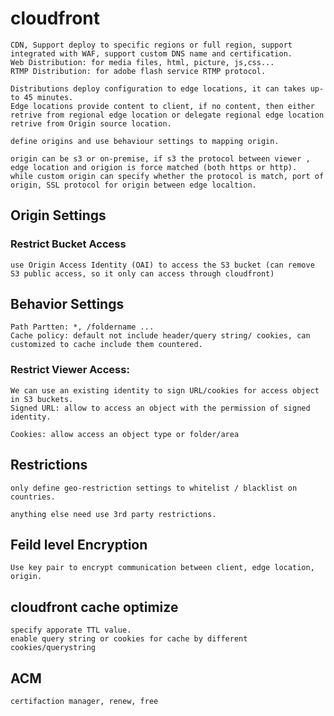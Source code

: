 # cloudfront

    CDN, Support deploy to specific regions or full region, support integrated with WAF, support custom DNS name and certification.
    Web Distribution: for media files, html, picture, js,css...
    RTMP Distribution: for adobe flash service RTMP protocol.

    Distributions deploy configuration to edge locations, it can takes up-to 45 minutes.
    Edge locations provide content to client, if no content, then either retrive from regional edge location or delegate regional edge location retrive from Origin source location.

    define origins and use behaviour settings to mapping origin.

    origin can be s3 or on-premise, if s3 the protocol between viewer , edge location and origion is force matched (both https or http).
    while custom origin can specify whether the protocol is match, port of origin, SSL protocol for origin between edge localtion.

## Origin Settings
### Restrict Bucket Access 
    use Origin Access Identity (OAI) to access the S3 bucket (can remove S3 public access, so it only can access through cloudfront)

## Behavior Settings
    Path Partten: *, /foldername ...
    Cache policy: default not include header/query string/ cookies, can customized to cache include them countered.

### Restrict Viewer Access:
    We can use an existing identity to sign URL/cookies for access object in S3 buckets.
    Signed URL: allow to access an object with the permission of signed identity.

    Cookies: allow access an object type or folder/area

## Restrictions
    only define geo-restriction settings to whitelist / blacklist on countries.

    anything else need use 3rd party restrictions.

## Feild level Encryption
    Use key pair to encrypt communication between client, edge location, origin.

## cloudfront cache optimize
    specify apporate TTL value.
    enable query string or cookies for cache by different cookies/querystring

## ACM
    certifaction manager, renew, free